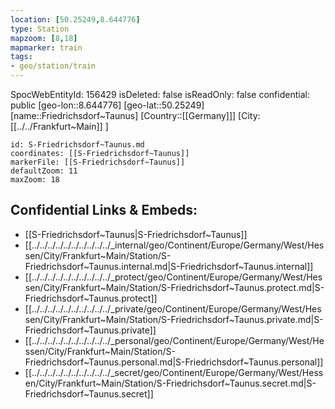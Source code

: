 ```yaml
---
location: [50.25249,8.644776]
type: Station 
mapzoom: [8,18] 
mapmarker: train 
tags:
- geo/station/train
---
```

SpocWebEntityId: 156429
isDeleted: false
isReadOnly: false
confidential: public
[geo-lon::8.644776]
[geo-lat::50.25249]
[name::Friedrichsdorf~Taunus]
[Country::[[Germany]]]
[City:[[../../Frankfurt~Main]] ]


```leaflet
id: S-Friedrichsdorf~Taunus.md
coordinates: [[S-Friedrichsdorf~Taunus]]
markerFile: [[S-Friedrichsdorf~Taunus]]
defaultZoom: 11 
maxZoom: 18
```


## Confidential Links & Embeds: 
- [[S-Friedrichsdorf~Taunus|S-Friedrichsdorf~Taunus]] 
- [[../../../../../../../../../../_internal/geo/Continent/Europe/Germany/West/Hessen/City/Frankfurt~Main/Station/S-Friedrichsdorf~Taunus.internal.md|S-Friedrichsdorf~Taunus.internal]] 
- [[../../../../../../../../../../_protect/geo/Continent/Europe/Germany/West/Hessen/City/Frankfurt~Main/Station/S-Friedrichsdorf~Taunus.protect.md|S-Friedrichsdorf~Taunus.protect]] 
- [[../../../../../../../../../../_private/geo/Continent/Europe/Germany/West/Hessen/City/Frankfurt~Main/Station/S-Friedrichsdorf~Taunus.private.md|S-Friedrichsdorf~Taunus.private]] 
- [[../../../../../../../../../../_personal/geo/Continent/Europe/Germany/West/Hessen/City/Frankfurt~Main/Station/S-Friedrichsdorf~Taunus.personal.md|S-Friedrichsdorf~Taunus.personal]] 
- [[../../../../../../../../../../_secret/geo/Continent/Europe/Germany/West/Hessen/City/Frankfurt~Main/Station/S-Friedrichsdorf~Taunus.secret.md|S-Friedrichsdorf~Taunus.secret]] 
